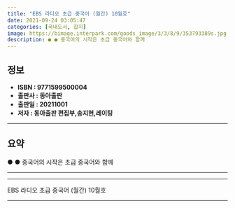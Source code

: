```yaml
---
title: "EBS 라디오 초급 중국어 (월간) 10월호"
date: 2021-09-24 03:05:47
categories: [국내도서, 잡지]
image: https://bimage.interpark.com/goods_image/3/3/8/9/353793389s.jpg
description: ● ● 중국어의 시작은 초급 중국어와 함께
---
```


## **정보**

- **ISBN : 9771599500004**
- **출판사 : 동아출판**
- **출판일 : 20211001**
- **저자 : 동아출판 편집부,송지현,레이팅**

------



## **요약**

●  ●  중국어의 시작은 초급 중국어와 함께

------



------


EBS 라디오 초급 중국어 (월간) 10월호 

------


